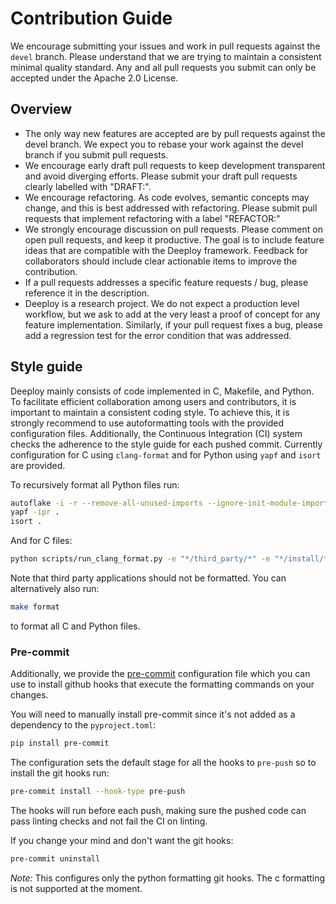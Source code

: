 # Contribution Guide

We encourage submitting your issues and work in pull requests against the `devel` branch. Please understand that we are trying to maintain a consistent minimal quality standard.
Any and all pull requests you submit can only be accepted under the Apache 2.0 License.

## Overview

* The only way new features are accepted are by pull requests against the devel branch. We expect you to rebase your work against the devel branch if you submit pull requests.
* We encourage early draft pull requests to keep development transparent and avoid diverging efforts. Please submit your draft pull requests clearly labelled with "DRAFT:".
* We encourage refactoring. As code evolves, semantic concepts may change, and this is best addressed with refactoring. Please submit pull requests that implement refactoring with a label "REFACTOR:"
* We strongly encourage discussion on pull requests. Please comment on open pull requests, and keep it productive. The goal is to include feature ideas that are compatible with the Deeploy framework. Feedback for collaborators should include clear actionable items to improve the contribution.
* If a pull requests addresses a specific feature requests / bug, please reference it in the description.
* Deeploy is a research project. We do not expect a production level workflow, but we ask to add at the very least a proof of concept for any feature implementation. Similarly, if your pull request fixes a bug, please add a regression test for the error condition that was addressed.


## Style guide

Deeploy mainly consists of code implemented in C, Makefile, and Python. To facilitate efficient collaboration among users and contributors, it is important to maintain a consistent coding style. To achieve this, it is strongly recommend to use autoformatting tools with the provided configuration files. Additionally, the Continuous Integration (CI) system checks the adherence to the style guide for each pushed commit. Currently configuration for C using `clang-format` and for Python using `yapf` and `isort` are provided.

To recursively format all Python files run:
```bash
autoflake -i -r --remove-all-unused-imports --ignore-init-module-imports --exclude "*/third_party/**" .
yapf -ipr .
isort .
```

And for C files:
```bash
python scripts/run_clang_format.py -e "*/third_party/*" -e "*/install/*" -e "*/toolchain/*" -ir --clang-format-executable=${LLVM_INSTALL_DIR}/bin/clang-format ./
```

Note that third party applications should not be formatted. You can alternatively also run:
```bash
make format
```
to format all C and Python files.

### Pre-commit

Additionally, we provide the [pre-commit](https://pre-commit.com) configuration file which you can use to install github hooks that execute the formatting commands on your changes.

You will need to manually install pre-commit since it's not added as a dependency to the `pyproject.toml`:
```bash
pip install pre-commit
```

The configuration sets the default stage for all the hooks to `pre-push` so to install the git hooks run:
```bash
pre-commit install --hook-type pre-push
```
The hooks will run before each push, making sure the pushed code can pass linting checks and not fail the CI on linting.

If you change your mind and don't want the git hooks:
```bash
pre-commit uninstall
```

_Note:_ This configures only the python formatting git hooks. The c formatting is not supported at the moment.
